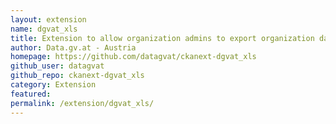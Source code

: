 ```yaml
---
layout: extension
name: dgvat_xls
title: Extension to allow organization admins to export organization datasets to Excel
author: Data.gv.at - Austria
homepage: https://github.com/datagvat/ckanext-dgvat_xls
github_user: datagvat
github_repo: ckanext-dgvat_xls
category: Extension
featured: 
permalink: /extension/dgvat_xls/
---
```



<Error getting README>
